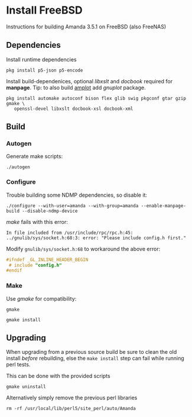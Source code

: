 # Install FreeBSD

Instructions for building Amanda 3.5.1 on FreeBSD (also FreeNAS)

## Dependencies
Install runtime dependencies
```
pkg install p5-json p5-encode
```

Install build-dependenices, optional _libxslt_ and _docbook_ required for **manpage**. Tip: to also build [amplot](https://wiki.zmanda.com/man/amplot.8.html) add _gnuplot_ package.
```
pkg install automake autoconf bison flex glib swig pkgconf gtar gzip gmake \
   openssl-devel libxslt docbook-xsl docbook-xml
```

## Build
### Autogen
Generate make scripts:
```
./autogen
```

### Configure
Trouble building some NDMP dependencies, so disable it:
```
./configure --with-user=amanda --with-group=amanda --enable-manpage-build --disable-ndmp-device
```

_make_ fails with this error:
```
In file included from /usr/include/rpc/rpc.h:45:
../gnulib/sys/socket.h:68:3: error: "Please include config.h first."
```
Modify `gnulib/sys/socket.h:68` to workaround the above error:
```c
#ifndef _GL_INLINE_HEADER_BEGIN
 # include "config.h"
#endif
```

### Make
Use _gmake_ for compatibility:
```
gmake
```

```
gmake install
```

## Upgrading
When upgrading from a previous source build be sure to clean the old install _before_ rebuilding, else the `make install` step can fail while running perl tests.

This can be done with the provided scripts
```
gmake uninstall
```

Alternatively simply remove the previous perl libraries
```
rm -rf /usr/local/lib/perl5/site_perl/auto/Amanda
```
